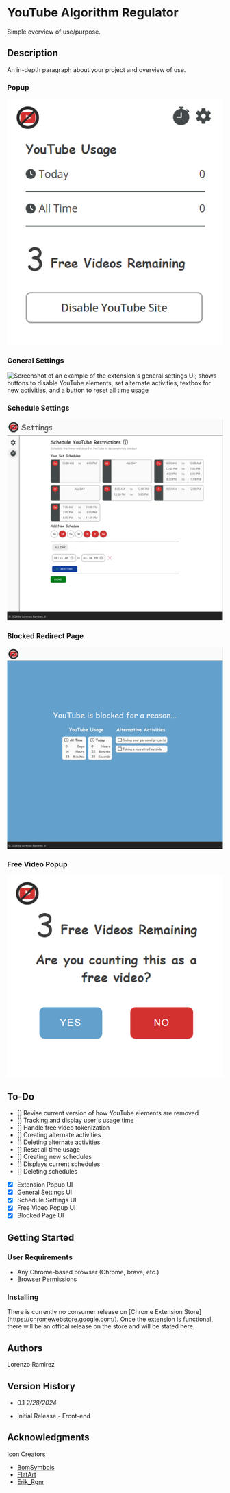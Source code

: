 # YouTube Algorithm Regulator
Simple overview of use/purpose.

## Description
An in-depth paragraph about your project and overview of use.

### Popup
![Screenshot of the extensions main popup; shows the user's current usage times, the user's remaining free video tokens, and a button to disable the entire YouTube site](/images/ui-popup.png)

### General Settings
![Screenshot of an example of the extension's general settings UI; shows buttons to disable YouTube elements, set alternate activities, textbox for new activities, and a button to reset all time usage](/images/ui-general-settings.png.png)

### Schedule Settings
![Screenshot of an example of the extension's schedule settings UI; shows user's set schedules and buttons to add a new schedule](/images/ui-schedule-settings.png)

### Blocked Redirect Page
![Screenshot of an example of the page that the user is redirected to when they try to use YouTube when it the entire site is blocked](/images/ui-blocked-page.png)

### Free Video Popup
![Screenshot of a popup to tell the extension that the user is going to spend a free video token on the video they're current watching](/images/ui-free-videos-popup.png)

## To-Do
- [] Revise current version of how YouTube elements are removed
- [] Tracking and display user's usage time
- [] Handle free video tokenization
- [] Creating alternate activities
- [] Deleting alternate activities
- [] Reset all time usage
- [] Creating new schedules
- [] Displays current schedules
- [] Deleting schedules
- [x] Extension Popup UI
- [x] General Settings UI
- [x] Schedule Settings UI
- [x] Free Video Popup UI
- [x] Blocked Page UI 

## Getting Started
### User Requirements
* Any Chrome-based browser (Chrome, brave, etc.)
* Browser Permissions

### Installing
There is currently no consumer release on [Chrome Extension Store] (https://chromewebstore.google.com/).
Once the extension is functional, there will be an offical release on the store and will be stated here.

## Authors
Lorenzo Ramirez

## Version History
* 0.1 *2/28/2024*
- Initial Release - Front-end

## Acknowledgments
Icon Creators
* [BomSymbols](https://creativemarket.com/BomSymbols) 
* [FlatArt](https://www.freepik.com/author/flatart)
* [Erik_Rgnr](https://www.iconfinder.com/Erik_Rgnr)